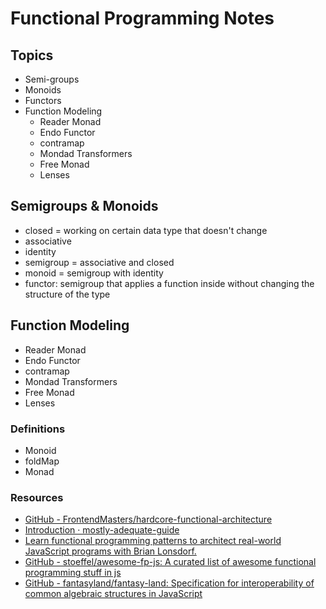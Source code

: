# Functional Programming Notes

## Topics

- Semi-groups
- Monoids
- Functors
- Function Modeling
  - Reader Monad
  - Endo Functor
  - contramap
  - Mondad Transformers
  - Free Monad
  - Lenses

## Semigroups & Monoids

- closed = working on certain data type that doesn't change
- associative
- identity
- semigroup = associative and closed
- monoid = semigroup with identity
- functor: semigroup that applies a function inside without changing the
  structure of the type

## Function Modeling

- Reader Monad
- Endo Functor
- contramap
- Mondad Transformers
- Free Monad
- Lenses

### Definitions

- Monoid
- foldMap
- Monad

### Resources

- [GitHub - FrontendMasters/hardcore-functional-architecture](https://github.com/FrontendMasters/hardcore-functional-architecture)
- [Introduction · mostly-adequate-guide](https://mostly-adequate.gitbooks.io/mostly-adequate-guide/content/)
- [Learn functional programming patterns to architect real-world JavaScript programs with Brian Lonsdorf.](https://frontendmasters.com/courses/hardcore-js-patterns/)
- [GitHub - stoeffel/awesome-fp-js: A curated list of awesome functional programming stuff in js](https://github.com/stoeffel/awesome-fp-js)
- [GitHub - fantasyland/fantasy-land: Specification for interoperability of common algebraic structures in JavaScript](https://github.com/fantasyland/fantasy-land)
